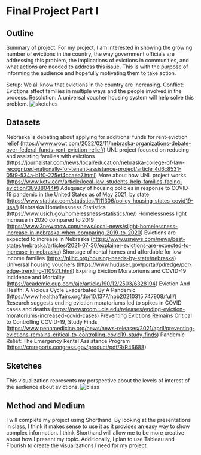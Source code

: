 # Final Project Part I

## Outline

Summary of project: For my project, I am interested in showing the growing number of evictions in the country, the way government officials are addressing this problem, the implications of evictions in communities, and what actions are needed to address this issue. This is with the purpose of informing the audience and hopefully motivating them to take action. 

Setup: We all know that evictions in the country are increasing. 
Conflict: Evictions affect families in multiple ways and the people involved in the process. 
Resolution: A universal voucher housing system will help solve this problem. 
![sketches](sketches.png)

## Datasets
Nebraska is debating about applying for additional funds for rent-eviction relief (https://www.wowt.com/2022/02/11/nebraska-organizations-debate-over-federal-funds-rent-eviction-relief/)
UNL project focused on reducing and assisting families with evictions (https://journalstar.com/news/local/education/nebraska-college-of-law-recognized-nationally-for-tenant-assistance-project/article_4d6c8531-05f9-534a-b1f0-225ef4ccaea7.html)
More about how UNL project works (https://www.ketv.com/article/local-law-students-help-families-facing-eviction/38988044#)
Adequacy of housing policies in response to COVID-19 pandemic in the United States as of May 2021, by state (https://www.statista.com/statistics/1111306/policy-housing-states-covid19-usa/)
Nebraska Homelessness Statistics (https://www.usich.gov/homelessness-statistics/ne/)
Homelessness light increase in 2020 compared to 2019 (https://www.3newsnow.com/news/local-news/slight-homelessness-increase-in-nebraska-when-comparing-2019-to-2020)
Evictions are expected to increase in Nebraska (https://www.usnews.com/news/best-states/nebraska/articles/2021-07-30/explainer-evictions-are-expected-to-increase-in-nebraska)
Shortage of rental homes and affordable  for low-income families (https://nlihc.org/housing-needs-by-state/nebraska)
Universal housing vouchers (https://www.huduser.gov/portal/pdredge/pdr-edge-trending-110921.html)
Expiring Eviction Moratoriums and COVID-19 Incidence and Mortality (https://academic.oup.com/aje/article/190/12/2503/6328194)
Eviction And Health: A Vicious Cycle Exacerbated By A Pandemic (https://www.healthaffairs.org/do/10.1377/hpb20210315.747908/full/)
Research suggests ending eviction moratoriums led to spikes in COVID cases and deaths (https://newsroom.ucla.edu/releases/ending-eviction-moratoriums-increased-covid-cases)
Preventing Evictions Remains Critical to Controlling COVID-19, Study Finds (https://www.pennmedicine.org/news/news-releases/2021/april/preventing-evictions-remains-critical-to-controlling-covid19-study-finds)
Pandemic Relief: The Emergency Rental Assistance Program (https://crsreports.congress.gov/product/pdf/R/R46688)

## Sketches 
This visualization represents my perspective about the levels of interest of the audience about evictions. 
![class](class.png)

## Method and Medium 

I will complete my project using Shorthand. By looking at the presentations in class, I think it makes sense to use it as it provides an easy way to show complex information. I think Shorthand will allow me to be more creative about how I present my topic. Additionally, I plan to use Tableau and Flourish to create the visualizations I need for my project. 

